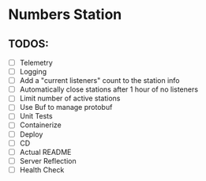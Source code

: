# Numbers Station

## TODOS:
- [ ] Telemetry
- [ ] Logging
- [ ] Add a "current listeners" count to the station info
- [ ] Automatically close stations after 1 hour of no listeners
- [ ] Limit number of active stations
- [ ] Use Buf to manage protobuf
- [ ] Unit Tests
- [ ] Containerize
- [ ] Deploy
- [ ] CD
- [ ] Actual README
- [ ] Server Reflection
- [ ] Health Check
